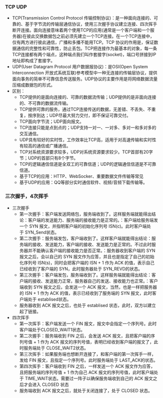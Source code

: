 ### TCP UDP
- TCP(Transmission Control Protocol 传输控制协议)：是一种面向连接的、可靠的、基于字节流的传输层通信协议，使用三次握手协议建立连接、四次挥手断开连接。面向连接意味着两个使用TCP的应用(通常是一个客户端和一个服务器)在彼此交换数据包之前必须先建立一个TCP连接。在一个TCP连接中，仅有两方进行彼此通信，广播和多播不能用TCP。TCP 协议的作用是，保证数据通信的完整性和可靠性，防止丢包。TCP把连接作为最基本的对象，每一条TCP连接都有两个端点，这种端点我们叫作套接字(socket)，端口号拼接到IP地址即构成了套接字。
- UDP(User Datagram Protocol 用户数据报协议)：是OSI(Open System Interconnection 开放式系统互联)参考模型中一种无连接的传输层协议，提供面向事务的简单不可靠信息传送服务。UDP协议的主要作用是将网络数据流量压缩成数据包的形式。
- 区别：
    - TCP提供的是面向连接的、可靠的数据流传输；UDP提供的是非面向连接的、不可靠的数据流传输。
    - TCP提供可靠的服务，通过TCP连接传送的数据，无差错、不丢失、不重复，按序到达；UDP尽最大努力交付，即不保证可靠交付。
    - TCP面向字节流；UDP面向报文。
    - TCP连接只能是点到点的；UDP支持一对一、一对多、多对一和多对多的交互通信。
    - UDP具有较好的实时性，工作效率比TCP高，适用于对高速传输和实时性有较高的通信或广播通信。
    - TCP对系统资源要求较多，UDP对系统资源要求较少。TCP首部有20字节；UDP的首部只有8个字节。
    - TCP的逻辑通信信道是全双工的可靠信道；UDP的逻辑通信信道是不可靠信道。 
    - 基于TCP的应用：HTTP、WebSocker、重要数据文件传输等常见
    - 基于UDP的应用：QQ等部分实时通信软件、视频/音频下载传输等。

### 三次握手，4次挥手
- 三次握手
    - 第一次握手：客户端发送网络包，服务端收到了。这样服务端就能得出结论：客户端的发送能力、服务端的接收能力是正常的。：客户端给服务端发一个 SYN 报文，并指明客户端的初始化序列号 ISN(c)。此时客户端处于 SYN_Send状态。
    - 第二次握手：服务端发包，客户端收到了。这样客户端就能得出结论：服务端的接收、发送能力，客户端的接收、发送能力是正常的。不过此时服务器并不能确认客户端的接收能力是否正常。：服务器收到客户端的 SYN 报文之后，会以自己的 SYN 报文作为应答，并且也是指定了自己的初始化序列号 ISN(s)，同时会把客户端的 ISN + 1 作为 ACK 的值，表示自己已经收到了客户端的 SYN，此时服务器处于 SYN_REVD的状态。
    - 第三次握手：客户端发包，服务端收到了。这样服务端就能得出结论：客户端的接收、发送能力正常，服务器自己的发送、接收能力也正常。：客户端收到 SYN 报文之后，会发送一个 ACK 报文，当然，也是一样把服务器的 ISN + 1 作为 ACK 的值，表示已经收到了服务端的 SYN 报文，此时客户端处于 establised状态。
    - 服务器收到 ACK 报文之后，也处于 establised 状态，此时，双方以建立起了链接。
- 四次挥手
    - 第一次挥手：客户端发送一个 FIN 报文，报文中会指定一个序列号。此时客户端处于CLOSED_WAIT1状态。
    - 第二次握手：服务端收到 FIN 之后，会发送 ACK 报文，且把客户端的序列号值 + 1 作为 ACK 报文的序列号值，表明已经收到客户端的报文了，此时服务端处于 CLOSE_WAIT2状态。
    - 第三次挥手：如果服务端也想断开连接了，和客户端的第一次挥手一样，发给 FIN 报文，且指定一个序列号。此时服务端处于 LAST_ACK的状态。
    - 第四次挥手：客户端收到 FIN 之后，一样发送一个 ACK 报文作为应答，且把服务端的序列号值 + 1 作为自己 ACK 报文的序列号值，此时客户端处于 TIME_WAIT状态。需要过一阵子以确保服务端收到自己的 ACK 报文之后才会进入 CLOSED 状态
    - 服务端收到 ACK 报文之后，就处于关闭连接了，处于 CLOSED 状态。